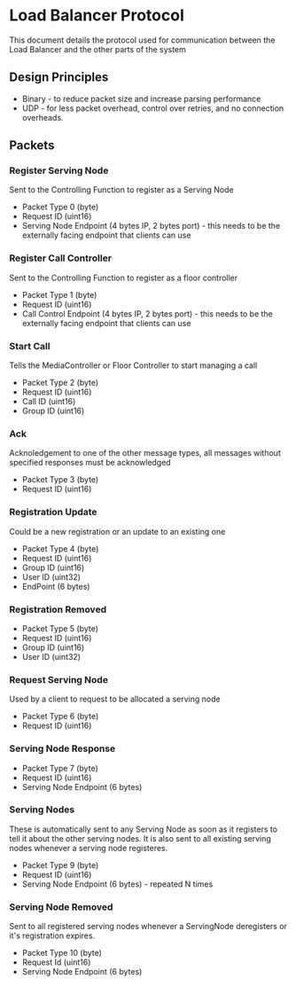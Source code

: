 # Load Balancer Protocol
This document details the protocol used for communication between the Load Balancer and the other parts of the system

## Design Principles
* Binary - to reduce packet size and increase parsing performance
* UDP - for less packet overhead, control over retries, and no connection overheads.

## Packets

### Register Serving Node
Sent to the Controlling Function to register as a Serving Node
* Packet Type 0 (byte)
* Request ID (uint16)
* Serving Node Endpoint (4 bytes IP, 2 bytes port) - this needs to be the externally facing endpoint that clients can use

### Register Call Controller
Sent to the Controlling Function to register as a floor controller
* Packet Type 1 (byte)
* Request ID (uint16)
* Call Control Endpoint (4 bytes IP, 2 bytes port) - this needs to be the externally facing endpoint that clients can use

### Start Call
Tells the MediaController or Floor Controller to start managing a call
* Packet Type 2 (byte)
* Request ID (uint16)
* Call ID (uint16)
* Group ID (uint16)

### Ack
Acknoledgement to one of the other message types, all messages without specified responses must be acknowledged
* Packet Type 3 (byte)
* Request ID (uint16)

### Registration Update
Could be a new registration or an update to an existing one
* Packet Type 4 (byte)
* Request ID (uint16)
* Group ID (uint16)
* User ID (uint32)
* EndPoint (6 bytes)

### Registration Removed
* Packet Type 5 (byte)
* Request ID (uint16)
* Group ID (uint16)
* User ID (uint32)

### Request Serving Node
Used by a client to request to be allocated a serving node
* Packet Type 6 (byte)
* Request ID (uint16)

### Serving Node Response
* Packet Type 7 (byte)
* Request ID (uint16)
* Serving Node Endpoint (6 bytes)

### Serving Nodes
These is automatically sent to any Serving Node as soon as it registers to tell it about 
the other serving nodes. It is also sent to all existing serving nodes whenever a serving node registeres.
* Packet Type 9 (byte)
* Request ID (uint16)
* Serving Node Endpoint (6 bytes) - repeated N times

### Serving Node Removed
Sent to all registered serving nodes whenever a ServingNode deregisters or it's registration expires.
* Packet Type 10 (byte)
* Request Id (uint16)
* Serving Node Endpoint (6 bytes)




